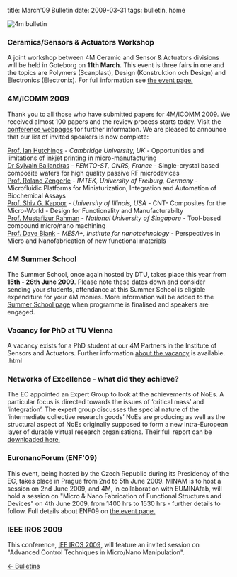 title: March'09 Bulletin
date: 2009-03-31 
tags: bulletin, home


![4m bulletin](/images/4mbulletin168.png)

<!--break-->
### Ceramics/Sensors & Actuators Workshop

A joint workshop between 4M Ceramic and Sensor & Actuators divisions will be held in Goteborg on <strong>11th March.</strong>   This event is three fairs in one and the topics are Polymers (Scanplast), Design (Konstruktion och Design) and Electronics (Electronix). For full information see [the event page.](/node/55/55.html)

### 4M/ICOMM 2009

Thank you to all those who have submitted papers for 4M/ICOMM 2009. We received almost 100 papers and the review process starts today. Visit the [conference webpages](/conference/2009 "conference webpages") for further information. We are pleased to announce that our list of invited speakers is now complete:  

[Prof. Ian Hutchings](/node/76/76.html) - <i>Cambridge University, UK</i> -  Opportunities and limitations of inkjet printing in micro-manufacturing    
[Dr Sylvain Ballandras](/node/72/72.html) - <i>FEMTO-ST, CNRS, France</i> - Single-crystal based composite wafers for high quality passive RF microdevices  
[Prof. Roland Zengerle](/node/71/71.html) - <i>IMTEK, University of Freiburg, Germany</i> - Microfluidic Platforms for Miniaturization, Integration and Automation of Biochemical Assays  
[Prof. Shiv G. Kapoor](/node/73/73.html) - <i>University of Illinois, USA</i> - CNT- Composites for the Micro-World - Design for Functionality and Manufacturabilty  
[Prof. Mustafizur Rahman](/conference/2009/Speakers/Mustafizur-Rahman) - <i>National University of Singapore</i> - Tool-based compound micro/nano machining  
[Prof. Dave Blank](/conference/2009/Speakers/DaveBlank) - <i>MESA+, Institute for nanotechnology</i> - Perspectives in Micro and Nanofabrication of new functional materials  

### 4M Summer School

The Summer School, once again hosted by DTU, takes place this year from **15th - 26th June 2009**. Please note these dates down and consider sending your students, attendance at this Summer School is eligible expenditure for your 4M monies. More information will be added to the [Summer School page](/event/4M-Summer-School) when programme is finalised and speakers are engaged.

### Vacancy for PhD at TU Vienna

A vacancy exists for a PhD student at our 4M Partners in the Institute of Sensors and Actuators. Further information [about the vacancy](/content/PhD-position-ISAS-TU-Vienna/PhD-position-ISAS-TU-Vienna.html) is available. .html

### Networks of Excellence - what did they achieve?

The EC appointed an Expert Group to look at the achievements of NoEs. A particular focus is directed towards the issues of ‘critical mass’ and ‘integration’. The expert group discusses the special nature of the ‘intermediate collective research goods’ NoEs are producing as well as the structural aspect of NoEs originally supposed to form a new intra-European layer of durable virtual research organisations. Their full report can be [downloaded here.](/content/Expert-Group-future-Networks-Excellence-Final-Report/Expert-Group-future-Networks-Excellence-Final-Report.html)

### EuronanoForum (ENF'09)

This event, being hosted by the Czech Republic during its Presidency of the EC, takes place in Prague from 2nd to 5th June 2009. MINAM is to host a session on 2nd June 2009, and 4M, in collaboration with EUMINAfab, will hold a session on "Micro & Nano Fabrication of Functional Structures and Devices" on 4th June 2009, from 1400 hrs to 1530 hrs - further details to follow. Full details about ENF09 on [the event page.](/node/68 "4M events list")

### IEEE IROS 2009

This conference, [IEE IROS 2009,](http://www.iros09.mtu.edu/index.php/IROS_2009:_The_2009_IEEE/RSJ_International_Conference_on_Intelligent_RObots_and_Systems) will feature an invited session on "Advanced Control Techniques in Micro/Nano Manipulation".

[&larr; Bulletins](/bulletin/index.html)